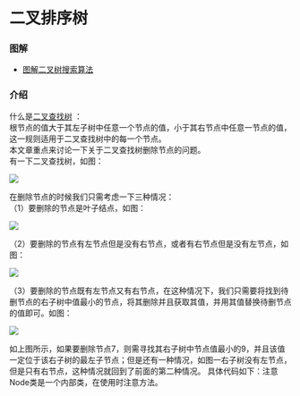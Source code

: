 # 二叉排序树

### 图解
- [图解二叉树搜索算法](https://blog.csdn.net/BaiHuaXiu123/article/details/52488443)

### 介绍
什么是[二叉查找树](https://baike.baidu.com/item/%E4%BA%8C%E5%8F%89%E6%8E%92%E5%BA%8F%E6%A0%91/10905079) ：  
根节点的值大于其左子树中任意一个节点的值，小于其右节点中任意一节点的值，这一规则适用于二叉查找树中的每一个节点。  
本文章重点来讨论一下关于二叉查找树删除节点的问题。  
有一下二叉查找树，如图：  

![](https://img-blog.csdnimg.cn/20190502235601654.png?x-oss-process=image/watermark,type_ZmFuZ3poZW5naGVpdGk,shadow_10,text_aHR0cHM6Ly9ibG9nLmNzZG4ubmV0L3JvZG1hbjE3Nw==,size_16,color_FFFFFF,t_70)

在删除节点的时候我们只需考虑一下三种情况：  
（1）要删除的节点是叶子结点，如图：

![](https://img-blog.csdnimg.cn/20190502235746927.png?x-oss-process=image/watermark,type_ZmFuZ3poZW5naGVpdGk,shadow_10,text_aHR0cHM6Ly9ibG9nLmNzZG4ubmV0L3JvZG1hbjE3Nw==,size_16,color_FFFFFF,t_70)

（2）要删除的节点有左节点但是没有右节点，或者有右节点但是没有左节点，如图：

![](https://img-blog.csdnimg.cn/20190503000029955.png?x-oss-process=image/watermark,type_ZmFuZ3poZW5naGVpdGk,shadow_10,text_aHR0cHM6Ly9ibG9nLmNzZG4ubmV0L3JvZG1hbjE3Nw==,size_16,color_FFFFFF,t_70)

（3）要删除的节点既有左节点又有右节点，在这种情况下，我们只需要将找到待删节点的右子树中值最小的节点，将其删除并且获取其值，并用其值替换待删节点的值即可。如图：

![](https://img-blog.csdnimg.cn/20190503001216375.png?x-oss-process=image/watermark,type_ZmFuZ3poZW5naGVpdGk,shadow_10,text_aHR0cHM6Ly9ibG9nLmNzZG4ubmV0L3JvZG1hbjE3Nw==,size_16,color_FFFFFF,t_70)

如上图所示，如果要删除节点7，则需寻找其右子树中节点值最小的9，并且该值一定位于该右子树的最左子节点；但是还有一种情况，如图一右子树没有左节点，但是只有右节点，这种情况就回到了前面的第二种情况。
具体代码如下：注意Node类是一个内部类，在使用时注意方法。
